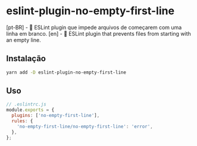 # eslint-plugin-no-empty-first-line

[pt-BR] - 🚫 ESLint plugin que impede arquivos de começarem com uma linha em branco.
[en] - 🚫 ESLint plugin that prevents files from starting with an empty line.

## Instalação

```bash
yarn add -D eslint-plugin-no-empty-first-line
```

## Uso

```js
// .eslintrc.js
module.exports = {
  plugins: ['no-empty-first-line'],
  rules: {
    'no-empty-first-line/no-empty-first-line': 'error',
  },
};
```
